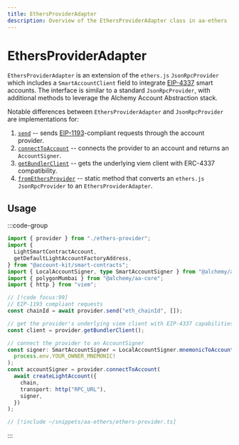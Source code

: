 ```yaml
---
title: EthersProviderAdapter
description: Overview of the EthersProviderAdapter class in aa-ethers
---
```


# EthersProviderAdapter

`EthersProviderAdapter` is an extension of the `ethers.js` `JsonRpcProvider` which includes a `SmartAccountClient` field to integrate [EIP-4337](https://eips.ethereum.org/EIPS/eip-4337) smart accounts. The interface is similar to a standard `JsonRpcProvider`, with additional methods to leverage the Alchemy Account Abstraction stack.

Notable differences between `EthersProviderAdapter` and `JsonRpcProvider` are implementations for:

1.  [`send`](/packages/aa-ethers/provider-adapter/send) -- sends [EIP-1193](https://eips.ethereum.org/EIPS/eip-1193)-compliant requests through the account provider.
2.  [`connectToAccount`](/packages/aa-ethers/provider-adapter/connectToAccount) -- connects the provider to an account and returns an `AccountSigner`.
3.  [`getBundlerClient`](/packages/aa-ethers/provider-adapter/getBundlerClient) -- gets the underlying viem client with ERC-4337 compatibility.
4.  [`fromEthersProvider`](/packages/aa-ethers/provider-adapter/fromEthersProvider) -- static method that converts an `ethers.js` `JsonRpcProvider` to an `EthersProviderAdapter`.

## Usage

:::code-group

```ts [example.ts]
import { provider } from "./ethers-provider";
import {
  LightSmartContractAccount,
  getDefaultLightAccountFactoryAddress,
} from "@account-kit/smart-contracts";
import { LocalAccountSigner, type SmartAccountSigner } from "@alchemy/aa-core";
import { polygonMumbai } from "@alchemy/aa-core";
import { http } from "viem";

// [!code focus:99]
// EIP-1193 compliant requests
const chainId = await provider.send("eth_chainId", []);

// get the provider's underlying viem client with EIP-4337 capabilities
const client = provider.getBundlerClient();

// connect the provider to an AccountSigner
const signer: SmartAccountSigner = LocalAccountSigner.mnemonicToAccountSigner(
  process.env.YOUR_OWNER_MNEMONIC!
);
const accountSigner = provider.connectToAccount(
  await createLightAccount({
    chain,
    transport: http("RPC_URL"),
    signer,
  })
);
```

```ts [ethers-provider.ts]
// [!include ~/snippets/aa-ethers/ethers-provider.ts]
```

:::
